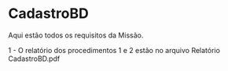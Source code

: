 # CadastroBD

Aqui estão todos os requisitos da Missão.

1 - O relatório dos procedimentos 1 e 2 estão no arquivo Relatório CadastroBD.pdf
